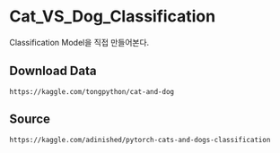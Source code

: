 # Cat_VS_Dog_Classification
Classification Model을 직접 만들어본다.

## Download Data
```
https://kaggle.com/tongpython/cat-and-dog
```

## Source
```
https://kaggle.com/adinished/pytorch-cats-and-dogs-classification
```